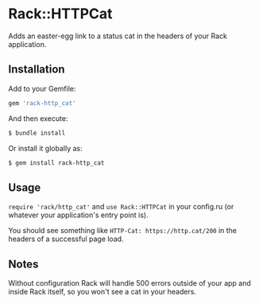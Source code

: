 # Rack::HTTPCat

Adds an easter-egg link to a status cat in the headers of your Rack application.

## Installation

Add to your Gemfile:

```ruby
gem 'rack-http_cat'
```

And then execute:

```sh
$ bundle install
```

Or install it globally as:

```sh
$ gem install rack-http_cat
```

## Usage

`require 'rack/http_cat'` and `use Rack::HTTPCat` in your config.ru (or whatever your application's entry point is).

You should see something like `HTTP-Cat: https://http.cat/200` in the headers of a successful page load.

## Notes

Without configuration Rack will handle 500 errors outside of your app and inside Rack itself, so you won't see a cat in your headers.

